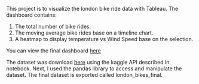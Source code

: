 This project is to visualize the london bike ride data with Tableau. 
The dashboard contains:

1. The total number of bike rides.
2. The moving average bike rides base on a timeline chart.
3. A heatmap to display temperature vs Wind Speed base on the selection.

You can view the final dashboard [here](https://public.tableau.com/app/profile/hidayat.abdul.wahid/viz/LondonBikeRides_16961832335370/LondonBikeSharingDashboard?publish=yes)

The dataset was download [here](https://www.kaggle.com/datasets/hmavrodiev/london-bike-sharing-dataset) using the kaggle API described in notebook.
Next, I used the pandas library to access and manipulate the dataset.
The final dataset is exported called london_bikes_final.